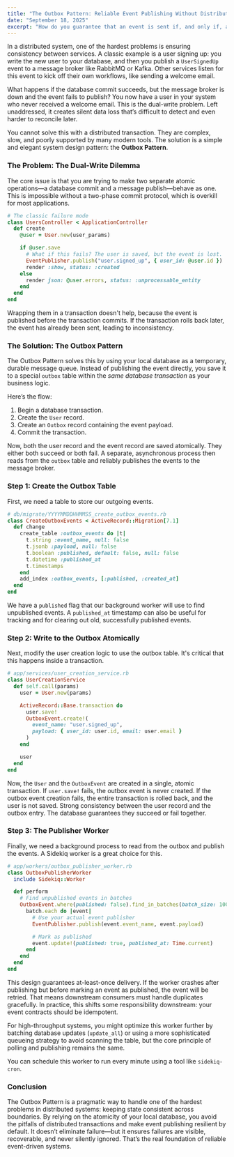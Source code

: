 ```yaml
---
title: "The Outbox Pattern: Reliable Event Publishing Without Distributed Transactions"
date: "September 18, 2025"
excerpt: "How do you guarantee that an event is sent if, and only if, a database transaction succeeds? The dual-write problem plagues distributed systems, leading to inconsistency and bugs. This post dives deep into the Outbox Pattern, a simple yet powerful solution in Rails to ensure atomic, at-least-once delivery for your critical events."
---
```


In a distributed system, one of the hardest problems is ensuring consistency between services. A classic example is a user signing up: you write the new user to your database, and then you publish a `UserSignedUp` event to a message broker like RabbitMQ or Kafka. Other services listen for this event to kick off their own workflows, like sending a welcome email.

What happens if the database commit succeeds, but the message broker is down and the event fails to publish? You now have a user in your system who never received a welcome email. This is the dual-write problem. Left unaddressed, it creates silent data loss that’s difficult to detect and even harder to reconcile later.

You cannot solve this with a distributed transaction. They are complex, slow, and poorly supported by many modern tools. The solution is a simple and elegant system design pattern: the **Outbox Pattern**.

### The Problem: The Dual-Write Dilemma

The core issue is that you are trying to make two separate atomic operations—a database commit and a message publish—behave as one. This is impossible without a two-phase commit protocol, which is overkill for most applications.

```ruby
# The classic failure mode
class UsersController < ApplicationController
  def create
    @user = User.new(user_params)

    if @user.save
      # What if this fails? The user is saved, but the event is lost.
      EventPublisher.publish("user.signed_up", { user_id: @user.id })
      render :show, status: :created
    else
      render json: @user.errors, status: :unprocessable_entity
    end
  end
end
```

Wrapping them in a transaction doesn't help, because the event is published before the transaction commits. If the transaction rolls back later, the event has already been sent, leading to inconsistency.

### The Solution: The Outbox Pattern

The Outbox Pattern solves this by using your local database as a temporary, durable message queue. Instead of publishing the event directly, you save it to a special `outbox` table within the *same database transaction* as your business logic.

Here’s the flow:

1.  Begin a database transaction.
2.  Create the `User` record.
3.  Create an `Outbox` record containing the event payload.
4.  Commit the transaction.

Now, both the user record and the event record are saved atomically. They either both succeed or both fail. A separate, asynchronous process then reads from the `outbox` table and reliably publishes the events to the message broker.

### Step 1: Create the Outbox Table

First, we need a table to store our outgoing events.

```ruby
# db/migrate/YYYYMMDDHHMMSS_create_outbox_events.rb
class CreateOutboxEvents < ActiveRecord::Migration[7.1]
  def change
    create_table :outbox_events do |t|
      t.string :event_name, null: false
      t.jsonb :payload, null: false
      t.boolean :published, default: false, null: false
      t.datetime :published_at
      t.timestamps
    end
    add_index :outbox_events, [:published, :created_at]
  end
end
```

We have a `published` flag that our background worker will use to find unpublished events. A `published_at` timestamp can also be useful for tracking and for clearing out old, successfully published events.

### Step 2: Write to the Outbox Atomically

Next, modify the user creation logic to use the outbox table. It's critical that this happens inside a transaction.

```ruby
# app/services/user_creation_service.rb
class UserCreationService
  def self.call(params)
    user = User.new(params)

    ActiveRecord::Base.transaction do
      user.save!
      OutboxEvent.create!(
        event_name: "user.signed_up",
        payload: { user_id: user.id, email: user.email }
      )
    end

    user
  end
end
```

Now, the `User` and the `OutboxEvent` are created in a single, atomic transaction. If `user.save!` fails, the outbox event is never created. If the outbox event creation fails, the entire transaction is rolled back, and the user is not saved. Strong consistency between the user record and the outbox entry. The database guarantees they succeed or fail together.

### Step 3: The Publisher Worker

Finally, we need a background process to read from the outbox and publish the events. A Sidekiq worker is a great choice for this.

```ruby
# app/workers/outbox_publisher_worker.rb
class OutboxPublisherWorker
  include Sidekiq::Worker

  def perform
    # Find unpublished events in batches
    OutboxEvent.where(published: false).find_in_batches(batch_size: 100) do |batch|
      batch.each do |event|
        # Use your actual event publisher
        EventPublisher.publish(event.event_name, event.payload)

        # Mark as published
        event.update!(published: true, published_at: Time.current)
      end
    end
  end
end
```

This design guarantees at-least-once delivery. If the worker crashes after publishing but before marking an event as published, the event will be retried. That means downstream consumers must handle duplicates gracefully. In practice, this shifts some responsibility downstream: your event contracts should be idempotent.

For high-throughput systems, you might optimize this worker further by batching database updates (`update_all`) or using a more sophisticated queueing strategy to avoid scanning the table, but the core principle of polling and publishing remains the same.

You can schedule this worker to run every minute using a tool like `sidekiq-cron`.

### Conclusion

The Outbox Pattern is a pragmatic way to handle one of the hardest problems in distributed systems: keeping state consistent across boundaries. By relying on the atomicity of your local database, you avoid the pitfalls of distributed transactions and make event publishing resilient by default. It doesn’t eliminate failure—but it ensures failures are visible, recoverable, and never silently ignored. That’s the real foundation of reliable event-driven systems.
